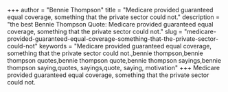 +++
author = "Bennie Thompson"
title = "Medicare provided guaranteed equal coverage, something that the private sector could not."
description = "the best Bennie Thompson Quote: Medicare provided guaranteed equal coverage, something that the private sector could not."
slug = "medicare-provided-guaranteed-equal-coverage-something-that-the-private-sector-could-not"
keywords = "Medicare provided guaranteed equal coverage, something that the private sector could not.,bennie thompson,bennie thompson quotes,bennie thompson quote,bennie thompson sayings,bennie thompson saying,quotes, sayings,quote, saying, motivation"
+++
Medicare provided guaranteed equal coverage, something that the private sector could not.
